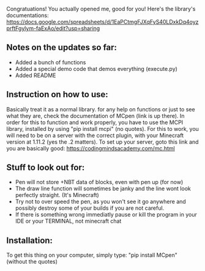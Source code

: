 Congratuations! You actually opened me, good for you!
Here's the library's documentations: https://docs.google.com/spreadsheets/d/1EaPCtmgFJXqFyS40LDxkDq4oyzprftFgylym-faExAo/edit?usp=sharing

Notes on the updates so far:
---
  + Added a bunch of functions
  + Added a special demo code that demos everything (execute.py)
  + Added README


Instruction on how to use:
---
Basically treat it as a normal library. for any help on functions or just to see what they are, check the documentation of MCpen (link is up there). In order for this to function and
work properly, you have to use the MCPI library, installed by using "pip install mcpi" (no quotes). For this to work, you will need to be on a server with the correct plugin, with 
your Minecraft version at 1.11.2 (yes the .2 matters).
To set up your server, goto this link and you are basically good: https://codingmindsacademy.com/mc.html

Stuff to look out for:
---
  - Pen will not store +NBT data of blocks, even with pen up (for now)
  - The draw line function will sometimes be janky and the line wont look perfectly straight. (It's Minecraft)
  - Try not to over speed the pen, as you won't see it go anywhere and possibly destroy some of your builds if you are not careful.
  - If there is something wrong immediatly pause or kill the program in your IDE or your TERMINAL, not minecraft chat


Installation:
---
To get this thing on your computer, simply type: "pip install MCpen" (without the quotes)
